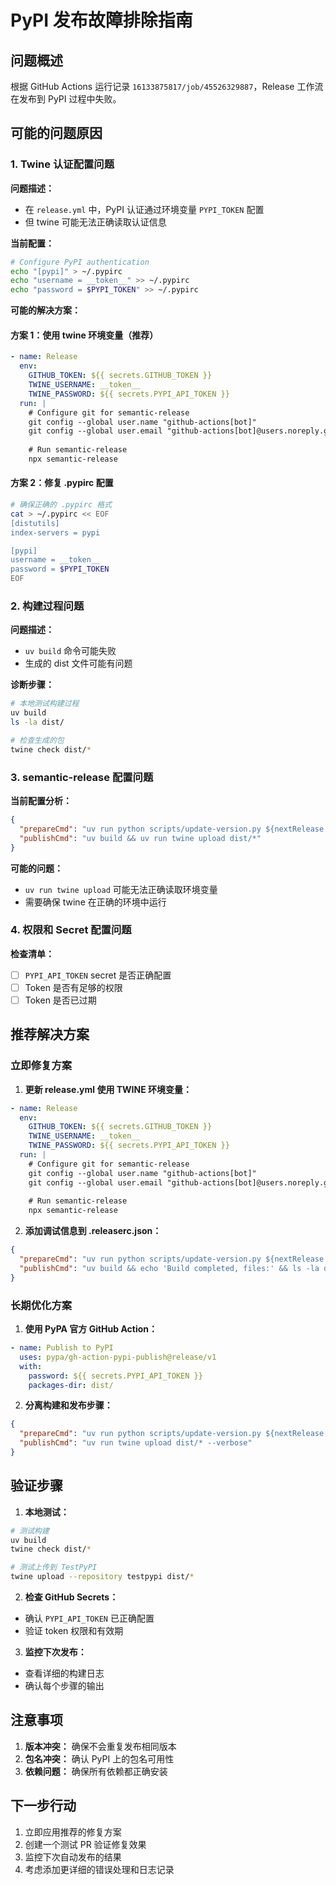 # PyPI 发布故障排除指南

## 问题概述

根据 GitHub Actions 运行记录 `16133875817/job/45526329887`，Release 工作流在发布到 PyPI 过程中失败。

## 可能的问题原因

### 1. Twine 认证配置问题

**问题描述：** 
- 在 `release.yml` 中，PyPI 认证通过环境变量 `PYPI_TOKEN` 配置
- 但 twine 可能无法正确读取认证信息

**当前配置：**
```bash
# Configure PyPI authentication
echo "[pypi]" > ~/.pypirc
echo "username = __token__" >> ~/.pypirc
echo "password = $PYPI_TOKEN" >> ~/.pypirc
```

**可能的解决方案：**

#### 方案 1：使用 twine 环境变量（推荐）
```yaml
- name: Release
  env:
    GITHUB_TOKEN: ${{ secrets.GITHUB_TOKEN }}
    TWINE_USERNAME: __token__
    TWINE_PASSWORD: ${{ secrets.PYPI_API_TOKEN }}
  run: |
    # Configure git for semantic-release
    git config --global user.name "github-actions[bot]"
    git config --global user.email "github-actions[bot]@users.noreply.github.com"
    
    # Run semantic-release
    npx semantic-release
```

#### 方案 2：修复 .pypirc 配置
```bash
# 确保正确的 .pypirc 格式
cat > ~/.pypirc << EOF
[distutils]
index-servers = pypi

[pypi]
username = __token__
password = $PYPI_TOKEN
EOF
```

### 2. 构建过程问题

**问题描述：**
- `uv build` 命令可能失败
- 生成的 dist 文件可能有问题

**诊断步骤：**
```bash
# 本地测试构建过程
uv build
ls -la dist/

# 检查生成的包
twine check dist/*
```

### 3. semantic-release 配置问题

**当前配置分析：**
```json
{
  "prepareCmd": "uv run python scripts/update-version.py ${nextRelease.version}",
  "publishCmd": "uv build && uv run twine upload dist/*"
}
```

**可能的问题：**
- `uv run twine upload` 可能无法正确读取环境变量
- 需要确保 twine 在正确的环境中运行

### 4. 权限和 Secret 配置问题

**检查清单：**
- [ ] `PYPI_API_TOKEN` secret 是否正确配置
- [ ] Token 是否有足够的权限
- [ ] Token 是否已过期

## 推荐解决方案

### 立即修复方案

1. **更新 release.yml 使用 TWINE 环境变量：**

```yaml
- name: Release
  env:
    GITHUB_TOKEN: ${{ secrets.GITHUB_TOKEN }}
    TWINE_USERNAME: __token__
    TWINE_PASSWORD: ${{ secrets.PYPI_API_TOKEN }}
  run: |
    # Configure git for semantic-release
    git config --global user.name "github-actions[bot]"
    git config --global user.email "github-actions[bot]@users.noreply.github.com"
    
    # Run semantic-release
    npx semantic-release
```

2. **添加调试信息到 .releaserc.json：**

```json
{
  "prepareCmd": "uv run python scripts/update-version.py ${nextRelease.version}",
  "publishCmd": "uv build && echo 'Build completed, files:' && ls -la dist/ && uv run twine check dist/* && uv run twine upload dist/* --verbose"
}
```

### 长期优化方案

1. **使用 PyPA 官方 GitHub Action：**

```yaml
- name: Publish to PyPI
  uses: pypa/gh-action-pypi-publish@release/v1
  with:
    password: ${{ secrets.PYPI_API_TOKEN }}
    packages-dir: dist/
```

2. **分离构建和发布步骤：**

```json
{
  "prepareCmd": "uv run python scripts/update-version.py ${nextRelease.version} && uv build",
  "publishCmd": "uv run twine upload dist/* --verbose"
}
```

## 验证步骤

1. **本地测试：**
```bash
# 测试构建
uv build
twine check dist/*

# 测试上传到 TestPyPI
twine upload --repository testpypi dist/*
```

2. **检查 GitHub Secrets：**
- 确认 `PYPI_API_TOKEN` 已正确配置
- 验证 token 权限和有效期

3. **监控下次发布：**
- 查看详细的构建日志
- 确认每个步骤的输出

## 注意事项

1. **版本冲突：** 确保不会重复发布相同版本
2. **包名冲突：** 确认 PyPI 上的包名可用性
3. **依赖问题：** 确保所有依赖都正确安装

## 下一步行动

1. 立即应用推荐的修复方案
2. 创建一个测试 PR 验证修复效果
3. 监控下次自动发布的结果
4. 考虑添加更详细的错误处理和日志记录